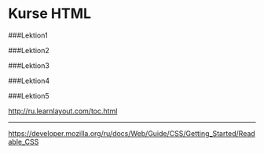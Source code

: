 # Kurse HTML

###Lektion1

###Lektion2

###Lektion3

###Lektion4

###Lektion5

<http://ru.learnlayout.com/toc.html>
***
<https://developer.mozilla.org/ru/docs/Web/Guide/CSS/Getting_Started/Readable_CSS>
